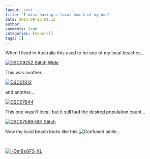 ```yaml
---
layout: post
title: "I miss having a local beach of my own"
date: 2011-09-13 01:13
author: 
comments: true
categories: [General]
tags: []
---
```



When I lived in Australia this used to be one of my local beaches…
  

<a href="/images/DSC09252%20Stitch%20Wide_4.jpg">![DSC09252 Stitch Wide](/images/DSC09252%20Stitch%20Wide_thumb_1.jpg "DSC09252 Stitch Wide")</a>
  

This was another…
  

<a href="/images/DSC01812.jpg">![DSC01812](/images/DSC01812_thumb.jpg "DSC01812")</a>&#160;
  

and another…
  

<a href="/images/DSC07844.jpg">![DSC07844](/images/DSC07844_thumb.jpg "DSC07844")</a>
  

This one wasn’t local, but it still had the desired population count…
  

<a href="/images/DSC07596-601%20Stitch_2.jpg">![DSC07596-601 Stitch](/images/DSC07596-601%20Stitch_thumb.jpg "DSC07596-601 Stitch")</a>
  

Now my local beach looks like this ![Confused smile](/images/wlEmoticon-confusedsmile_2.png)…
  

&#160;
  

<a href="/images/i-DmBsGFS-XL_2.jpg">![i-DmBsGFS-XL](/images/i-DmBsGFS-XL_thumb.jpg "i-DmBsGFS-XL")</a>


